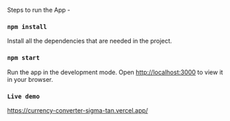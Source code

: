 Steps to run the App - 

### `npm install`

Install all the dependencies that are needed in the project.

### `npm start`

Run the app in the development mode.
Open [http://localhost:3000](http://localhost:3000) to view it in your browser.
 

 ### `Live demo`
https://currency-converter-sigma-tan.vercel.app/
